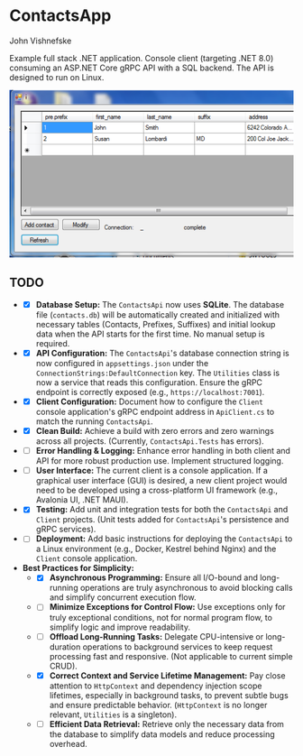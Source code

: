 ContactsApp
===========
John Vishnefske

Example full stack .NET application. Console client (targeting .NET 8.0) consuming an ASP.NET Core gRPC API with a SQL backend. The API is designed to run on Linux.

![screenshot](screenshot.png)

## TODO

*   - [x] **Database Setup:** The `ContactsApi` now uses **SQLite**. The database file (`contacts.db`) will be automatically created and initialized with necessary tables (Contacts, Prefixes, Suffixes) and initial lookup data when the API starts for the first time. No manual setup is required.
*   - [x] **API Configuration:** The `ContactsApi`'s database connection string is now configured in `appsettings.json` under the `ConnectionStrings:DefaultConnection` key. The `Utilities` class is now a service that reads this configuration. Ensure the gRPC endpoint is correctly exposed (e.g., `https://localhost:7001`).
*   - [x] **Client Configuration:** Document how to configure the `Client` console application's gRPC endpoint address in `ApiClient.cs` to match the running `ContactsApi`.
*   - [x] **Clean Build:** Achieve a build with zero errors and zero warnings across all projects. (Currently, `ContactsApi.Tests` has errors).
*   - [ ] **Error Handling & Logging:** Enhance error handling in both client and API for more robust production use. Implement structured logging.
*   - [ ] **User Interface:** The current client is a console application. If a graphical user interface (GUI) is desired, a new client project would need to be developed using a cross-platform UI framework (e.g., Avalonia UI, .NET MAUI).
*   - [x] **Testing:** Add unit and integration tests for both the `ContactsApi` and `Client` projects. (Unit tests added for `ContactsApi`'s persistence and gRPC services).
*   - [ ] **Deployment:** Add basic instructions for deploying the `ContactsApi` to a Linux environment (e.g., Docker, Kestrel behind Nginx) and the `Client` console application.
*   **Best Practices for Simplicity:**
    *   - [x] **Asynchronous Programming:** Ensure all I/O-bound and long-running operations are truly asynchronous to avoid blocking calls and simplify concurrent execution flow.
    *   - [ ] **Minimize Exceptions for Control Flow:** Use exceptions only for truly exceptional conditions, not for normal program flow, to simplify logic and improve readability.
    *   - [ ] **Offload Long-Running Tasks:** Delegate CPU-intensive or long-duration operations to background services to keep request processing fast and responsive. (Not applicable to current simple CRUD).
    *   - [x] **Correct Context and Service Lifetime Management:** Pay close attention to `HttpContext` and dependency injection scope lifetimes, especially in background tasks, to prevent subtle bugs and ensure predictable behavior. (`HttpContext` is no longer relevant, `Utilities` is a singleton).
    *   - [ ] **Efficient Data Retrieval:** Retrieve only the necessary data from the database to simplify data models and reduce processing overhead.
